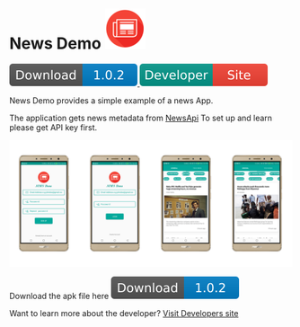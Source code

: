 
# News Demo  ![Alt text](app/src/main/res/drawable-ldpi/app_icon.png?raw=true "App Icon")
[ ![Download](screenshots/download.svg) ](latest-apk/news_demo_1.0.2.apk?raw=true)     [ ![Visit Developer](screenshots/developer.svg) ](http://165.227.122.70/)


News Demo provides a simple example of a news App.


The application gets news metadata from [NewsApi](https://newsapi.org/)
To set up and learn please get API key first.

![Alt text](screenshots/master.png?raw=true  "Demo")

Download the apk file here [ ![Download](screenshots/download.svg) ](latest-apk/news_demo_1.0.2.apk?raw=true)


Want to learn more about the developer? [Visit Developers site](http://165.227.122.70/)

